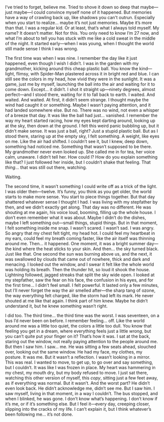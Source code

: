 I’ve tried to forget, believe me. Tried to shove it down so deep that maybe—just maybe—I could convince myself none of it happened. But memories have a way of crawling back up, like shadows you can't outrun. Especially when you start to realize... maybe it’s not just memories. Maybe it’s more than that. I was a regular kid. Or at least, that’s what I always told myself. My name? It doesn’t matter. Not for this. You only need to know I’m 27 now, and what I’m about to tell you has stuck with me like a cold sweat in the middle of the night. It started early—when I was young, when I thought the world still made sense I think I was wrong.

The first time was when I was nine. I remember the day like it just happened, even though I wish I didn’t. I was in the garden with my grandmother, kicking around this cheap plastic ball. You know the kind—light, flimsy, with Spider-Man plastered across it in bright red and blue. I can still see the colors in my head, how vivid they were in the sunlight. It was a game, just me by myself, launching the ball into the air and waiting for it to come down. Except... it didn’t.  I shot it straight up—ninety degrees, almost perfect—and I stood there, waiting for it to fall back to earth. I waited. And waited. And waited. At first, it didn’t seem strange. I thought maybe the wind had caught it or something. Maybe I wasn’t paying attention, and it had landed somewhere else. But no. There was no wind, not even a whisper of a breeze that day. It was like the ball had just... vanished. I remember the way my heart started racing, how my eyes kept darting around, looking up at the sky, then down at the ground. I felt this weird panic bubbling up, but it didn’t make sense. It was just a ball, right? Just a stupid plastic ball. But as I stood there, staring up at the empty sky, I felt something. A weight, like eyes on me. Like the air had shifted. I couldn’t see it, but I knew, deep down, something had noticed me. Something that wasn’t supposed to be there. My grandmother never even looked up. She called me in for tea, her voice calm, unaware. I didn’t tell her. How could I? How do you explain something like that? I just followed her inside, but I couldn’t shake that feeling. That *thing*... that was still out there, watching.

Waiting.

The second time, it wasn’t something I could write off as a trick of the light. I was older then—twelve. It’s funny, you think as you get older, the world starts to make more sense. You start to piece things together. But that day shattered whatever sense I thought I had. I was living with my stepfather by then, and we didn’t exactly get along. That day was no different. He was shouting at me again, his voice loud, booming, filling up the whole house. I don’t even remember what it was about. Maybe I didn’t do the dishes, maybe I left something out—small things, stupid things. But in that moment, I felt something inside me snap. I wasn’t scared. I wasn’t sad. I was angry. So angry that my chest felt tight, my head hot. I could feel my heartbeat in my ears, could feel my breath coming faster, like the air itself was thinning around me. Then... it happened.  One moment, it was a bright summer day—the kind where the heat sticks to your skin. And then... the sky turned black. Just like that. One second the sun was burning above us, and the next, it was swallowed by clouds that came out of nowhere, thick and dark and menacing. I looked out the window, and I swear it felt like the whole world was holding its breath.  Then the thunder hit, so loud it shook the house. Lightning followed, jagged streaks that split the sky wide open. I looked at my stepfather, saw the fear on his face, the confusion in his eyes, and for the first time... I didn’t feel small.  I felt powerful. It lasted only a few minutes, but I’ll never forget the way the air smelled after—the sharp tang of ozone, the way everything felt charged, like the storm had left its mark. He never shouted at me like that again. I think part of him knew. Maybe he didn’t understand it, but he knew something wasn’t right.

I did too. The third time... the third time was the worst. I was seventeen, on a bus I’d never been on before. I remember feeling... off. Like the world around me was a little too quiet, the colors a little too dull. You know that feeling you get in a dream, where everything feels just a little *wrong*, but you can’t quite put your finger on it? That’s how it was. I sat at the back, staring out the window, not really paying attention to the people around me. But then I saw him. I saw... me. He was sitting a few seats ahead, slouched over, looking out the same window. He had my face, my clothes, my posture. It was me. But it wasn’t a reflection. I wasn’t looking in a mirror. This was real.  I wanted to move, to get up, to go over and say something, but I couldn’t. It was like I was frozen in place. My heart was hammering in my chest, my mouth dry, but my body refused to move. I just sat there, watching this other version of myself, this *copy*, sitting just a few feet away, as if everything was normal.  But it wasn’t.  And the worst part? He didn’t even look back. He didn’t acknowledge me, didn’t see me. But I saw him. I saw myself, living in that moment, in a way I couldn’t.  The bus stopped, and when I blinked, he was gone. I don’t know what’s happening. I don’t know if it’s me, or if it’s something else. But I feel it—every day, creeping closer, slipping into the cracks of my life. I can’t explain it, but I think whatever’s been following me... it’s not done.